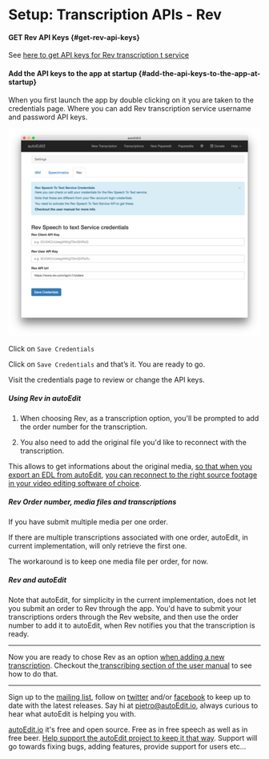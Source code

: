 # Setup: Transcription APIs - Rev

#### GET Rev  API Keys {#get-rev-api-keys}

See [here to get API keys for Rev transcription t service](https://www.rev.com/api/quick-start/moving-to-production)

<!--
if you are a developer there is also an option to get sandbox credentials to try out with their demo content. However unfortunately, for some reason, their demo transcription does not match the corresponding video file, and does not have word accurate timestamps. -->


#### Add the API keys to the app at startup {#add-the-api-keys-to-the-app-at-startup}

When you first launch the app by double clicking on it you are taken to the credentials page. Where you can add Rev transcription service username and password API keys.

![Rev credentials](/assets/credentials-rev-.png)

Click on `Save Credentials`

Click on `Save Credentials` and that’s it. You are ready to go.

Visit the credentials page to review or change the API keys.

##### Using Rev in autoEdit
1. When choosing Rev, as a transcription option, you'll be prompted to add the order number for the transcription.

2. You also need to add the original file you'd like to reconnect with the transcription. 

This allows to get informations about the original media, [so that when you export an EDL from autoEdit](/paperediting.md), [you can reconnect to the right source footage in your video editing software of choice](/opening-edl-in-video-editing-software.md).

##### Rev Order number, media files and transcriptions

If you have submit multiple media per one order.

If there are multiple transcriptions associated with one order, autoEdit, in current implementation, will only retrieve the first one.

The workaround is to keep one media file per order, for now.


##### Rev and autoEdit

Note that autoEdit, for simplicity in the current implementation, does not let you submit an order to Rev through the app. You'd have to submit your transcriptions orders through the Rev website, and then use the order number to add it to autoEdit, when Rev notifies you that the transcription is ready.

---
Now you are ready to chose Rev as an option [when adding a new transcription](/transcribing.md). Checkout the[ transcribing section of the user manual](/transcribing.md) to see how to do that.

---
<!--Donation notice -->

Sign up to the [mailing list](http://eepurl.com/cMzwSX), follow on [twitter](http://twitter.com/autoEdit2) and/or [facebook](https://www.facebook.com/autoEdit.io/) to keep up to date with the latest releases. Say hi at <a href="mailto:pietro@autoEdit.io?Subject=Hello" target="_top">pietro@autoEdit.io</a>, always curious to hear what autoEdit is helping you with.

[autoEdit.io](www.autoEdit.io) it's free and open source. Free as in free speech as well as in free beer.  [Help support the autoEdit project to keep it that way](https://donorbox.org/c9762eef-0e08-468e-90cb-2d00643697f8?recurring=true). Support will go towards fixing bugs, adding features, provide support for users etc...
